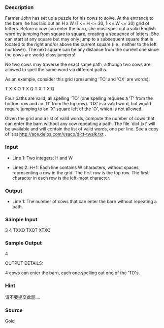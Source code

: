
### Description
Farmer John has set up a puzzle for his cows to solve.  At the
entrance to the barn, he has laid out an H x W (1 <= H <= 30, 1 <=
W <= 30) grid of letters.  Before a cow can enter the barn, she
must spell out a valid English word by jumping from square to square,
creating a sequence of letters.  She can start at any square but
may only jump to a subsequent square that is located to the right
and/or above the current square (i.e., neither to the left nor
lower).  The next square can be any distance from the current one
since the cows are world-class jumpers!

No two cows may traverse the exact same path, although two cows are
allowed to spell the same word via different paths.

As an example, consider this grid (presuming 'TO' and 'OX' are
words):

  T X X O
  T X Q T
  X T X Q

Four paths are valid, all spelling 'TO' (one spelling requires a
'T' from the bottom row and an 'O' from the top row).  'OX' is a
valid word, but would require jumping to an 'X' square left of the
'O', which is not allowed.

Given the grid and a list of valid words, compute the number of
cows that can enter the barn without any cow repeating a path.  The
file `dict.txt' will be available and will contain the list of valid
words, one per line. See a copy of it at
http://ace.delos.com/usaco/dict-twalk.txt .


### Input
* Line 1: Two integers: H and W

* Lines 2..H+1: Each line contains W characters, without spaces,
        representing a row in the grid.  The first row is the top row.
         The first character in each row is the left-most character.


### Output
* Line 1: The number of cows that can enter the barn without repeating
        a path.


### Sample Input
3 4
TXXO
TXQT
XTXQ


### Sample Output
4

OUTPUT DETAILS:

4 cows can enter the barn, each one spelling out one of the 'TO's.

### Hint
请不要提交此题....
### Source
Gold